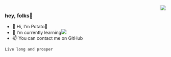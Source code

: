 <img align="right" src="https://github-readme-stats.vercel.app/api?username=PotatoCloud&show_icons=true&icon_color=CE1D2D&text_color=718096&bg_color=ffffff&hide_title=true" />

### hey, folks👋

- 👋 Hi, I’m Potato🥔
- 🌱 I’m currently learning<img src="https://camo.githubusercontent.com/64abb637636639998052d9b44cc3b01d0fff4508b6fb1caae0028e21f3206e19/68747470733a2f2f676f6c616e672e676f6f676c652e636e2f6c69622f676f646f632f696d616765732f676f2d6c6f676f2d626c75652e737667">
- 📫 You can contact me on GitHub

`Live long and prosper`
